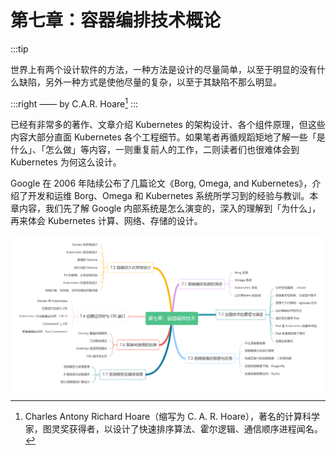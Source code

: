 # 第七章：容器编排技术概论

:::tip <a/>

世界上有两个设计软件的方法，一种方法是设计的尽量简单，以至于明显的没有什么缺陷，另外一种方式是使他尽量的复杂，以至于其缺陷不那么明显。

:::right
—— by C.A.R. Hoare[^1]
:::

已经有非常多的著作、文章介绍 Kubernetes 的架构设计、各个组件原理，但这些内容大部分直面 Kubernetes 各个工程细节。如果笔者再循规蹈矩地了解一些「是什么」、「怎么做」等内容，一则重复前人的工作，二则读者们也很难体会到 Kubernetes 为何这么设计。

Google 在 2006 年陆续公布了几篇论文《Borg, Omega, and Kubernetes》，介绍了开发和运维 Borg、Omega 和 Kubernetes 系统所学习到的经验与教训。本章内容，我们先了解 Google 内部系统是怎么演变的，深入的理解到「为什么」，再来体会 Kubernetes 计算、网络、存储的设计。

<div  align="center">
  <img src="../assets/container-summary.png" width = "550"  align=center />
</div>

[^1]: Charles Antony Richard Hoare（缩写为 C. A. R. Hoare），著名的计算科学家，图灵奖获得者，以设计了快速排序算法、霍尔逻辑、通信顺序进程闻名。
